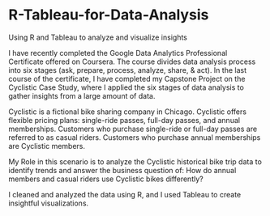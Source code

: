 # R-Tableau-for-Data-Analysis
Using R and Tableau to analyze and visualize insights


I have recently completed the Google Data Analytics Professional Certificate offered on Coursera. 
The course divides data analysis process into six stages (ask, prepare, process, analyze, share, & act).
In the last course of the certificate, I have completed my Capstone Project on the Cyclistic Case Study, where I applied the six stages of data analysis to gather insights from a large amount of data.


Cyclistic is a fictional bike sharing company in Chicago. Cyclistic offers flexible pricing plans: single-ride passes, full-day passes, and annual memberships. 
Customers who purchase single-ride or full-day passes are referred to as casual riders. Customers who purchase annual memberships are Cyclistic members.

My Role in this scenario is to analyze the Cyclistic historical bike trip data to identify trends and answer the business question of: 
How do annual members and casual riders use Cyclistic bikes differently?

I cleaned and analyzed the data using R, and I used Tableau to create insightful visualizations.
